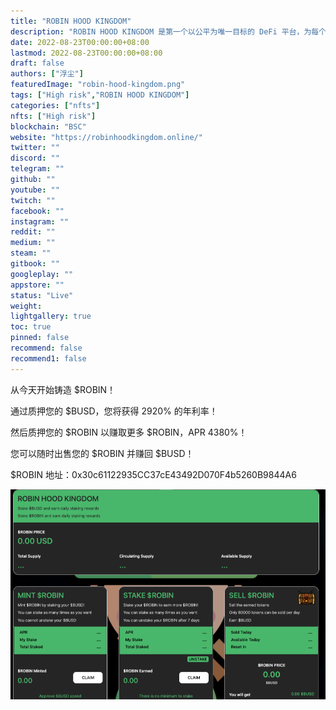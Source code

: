 ```yaml
---
title: "ROBIN HOOD KINGDOM"
description: "ROBIN HOOD KINGDOM 是第一个以公平为唯一目标的 DeFi 平台，为每个人提供最高的利润和 100% 的去中心化。"
date: 2022-08-23T00:00:00+08:00
lastmod: 2022-08-23T00:00:00+08:00
draft: false
authors: ["浮尘"]
featuredImage: "robin-hood-kingdom.png"
tags: ["High risk","ROBIN HOOD KINGDOM"]
categories: ["nfts"]
nfts: ["High risk"]
blockchain: "BSC"
website: "https://robinhoodkingdom.online/"
twitter: ""
discord: ""
telegram: ""
github: ""
youtube: ""
twitch: ""
facebook: ""
instagram: ""
reddit: ""
medium: ""
steam: ""
gitbook: ""
googleplay: ""
appstore: ""
status: "Live"
weight: 
lightgallery: true
toc: true
pinned: false
recommend: false
recommend1: false
---
```

从今天开始铸造 $ROBIN！

通过质押您的 $BUSD，您将获得 2920% 的年利率！

然后质押您的 $ROBIN 以赚取更多 $ROBIN，APR 4380%！

您可以随时出售您的 $ROBIN 并赚回 $BUSD！

$ROBIN 地址：0x30c61122935CC37cE43492D070F4b5260B9844A6

![74651323131](74651323131.png)